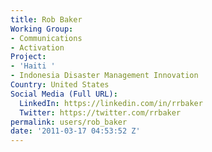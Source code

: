 ```yaml
---
title: Rob Baker
Working Group:
- Communications
- Activation
Project:
- 'Haiti '
- Indonesia Disaster Management Innovation
Country: United States
Social Media (Full URL):
  LinkedIn: https://linkedin.com/in/rrbaker
  Twitter: https://twitter.com/rrbaker
permalink: users/rob_baker
date: '2011-03-17 04:53:52 Z'
---
```


